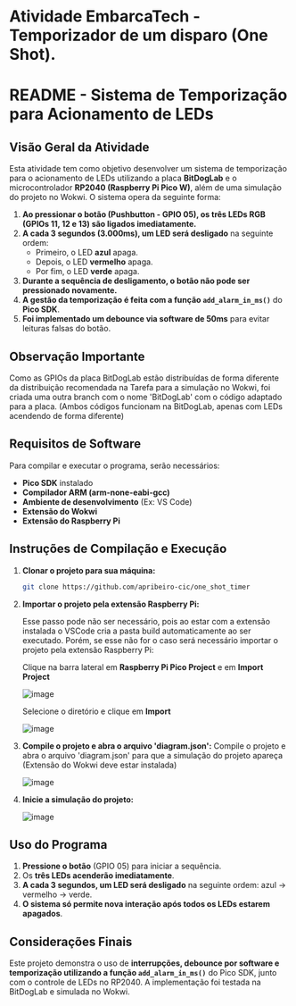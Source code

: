 # Atividade EmbarcaTech - Temporizador de um disparo (One Shot).
# README - Sistema de Temporização para Acionamento de LEDs

## Visão Geral da Atividade
Esta atividade tem como objetivo desenvolver um sistema de temporização para o acionamento de LEDs utilizando a placa **BitDogLab** e o microcontrolador **RP2040 (Raspberry Pi Pico W)**, além de uma simulação do projeto no Wokwi. O sistema opera da seguinte forma:

1. **Ao pressionar o botão (Pushbutton - GPIO 05), os três LEDs RGB (GPIOs 11, 12 e 13) são ligados imediatamente.**
2. **A cada 3 segundos (3.000ms), um LED será desligado** na seguinte ordem:
   - Primeiro, o LED **azul** apaga.
   - Depois, o LED **vermelho** apaga.
   - Por fim, o LED **verde** apaga.
3. **Durante a sequência de desligamento, o botão não pode ser pressionado novamente.**
4. **A gestão da temporização é feita com a função `add_alarm_in_ms()`** do **Pico SDK**.
5. **Foi implementado um debounce via software de 50ms** para evitar leituras falsas do botão.

## Observação Importante
Como as GPIOs da placa BitDogLab estão distribuídas de forma diferente da distribuição recomendada na Tarefa para a simulação no Wokwi, foi criada uma outra branch com o nome 'BitDogLab' com o código adaptado para a placa. (Ambos códigos funcionam na BitDogLab, apenas com LEDs acendendo de forma diferente)

## Requisitos de Software
Para compilar e executar o programa, serão necessários:
- **Pico SDK** instalado
- **Compilador ARM (arm-none-eabi-gcc)**
- **Ambiente de desenvolvimento** (Ex: VS Code)
- **Extensão do Wokwi**
- **Extensão do Raspberry Pi**

## Instruções de Compilação e Execução
1. **Clonar o projeto para sua máquina:**
   ```sh
   git clone https://github.com/apribeiro-cic/one_shot_timer
   ```
   
2. **Importar o projeto pela extensão Raspberry Pi:**
   
   Esse passo pode não ser necessário, pois ao estar com a extensão instalada o VSCode cria a pasta build automaticamente ao ser executado. Porém, se esse não for o caso será necessário importar o projeto pela extensão Raspberry Pi:

   Clique na barra lateral em **Raspberry Pi Pico Project** e em **Import Project**
   
   ![image](https://github.com/user-attachments/assets/8f9351c3-8030-4e3c-a6a5-49b07a4b3265)

   Selecione o diretório e clique em **Import**
   
   ![image](https://github.com/user-attachments/assets/f4ed807c-1d56-427f-a787-fa82fa97228d)

  
4. **Compile o projeto e abra o arquivo 'diagram.json':**
   Compile o projeto e abra o arquivo 'diagram.json' para que a simulação do projeto apareça (Extensão do Wokwi deve estar instalada)
   
   ![image](https://github.com/user-attachments/assets/df5065fd-3d22-4cc7-9c9a-d1b490441a59)

5. **Inicie a simulação do projeto:**
   
   ![image](https://github.com/user-attachments/assets/ffd057d6-7ed0-4d67-94a4-d9e8d186746c)


## Uso do Programa
1. **Pressione o botão** (GPIO 05) para iniciar a sequência.
2. Os **três LEDs acenderão imediatamente**.
3. **A cada 3 segundos, um LED será desligado** na seguinte ordem: azul → vermelho → verde.
4. **O sistema só permite nova interação após todos os LEDs estarem apagados**.

## Considerações Finais
Este projeto demonstra o uso de **interrupções, debounce por software e temporização utilizando a função `add_alarm_in_ms()`** do Pico SDK, junto com o controle de LEDs no RP2040. A implementação foi testada na BitDogLab e simulada no Wokwi.
